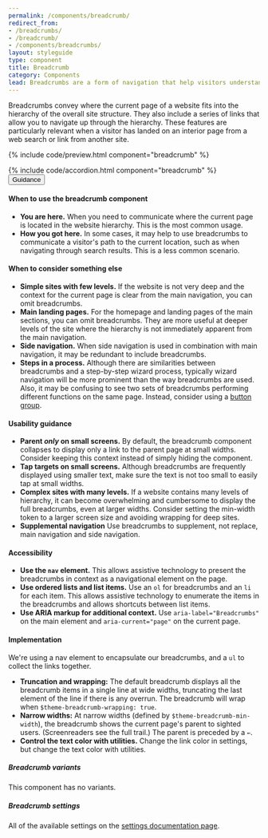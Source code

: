 ```yaml
---
permalink: /components/breadcrumb/
redirect_from:
- /breadcrumbs/
- /breadcrumb/
- /components/breadcrumbs/
layout: styleguide
type: component
title: Breadcrumb
category: Components
lead: Breadcrumbs are a form of navigation that help visitors understand where they are in a website.
---
```


Breadcrumbs convey where the current page of a website fits into the hierarchy
of the overall site structure. They also include a series of links that allow
you to navigate up through the hierarchy. These features are particularly
relevant when a visitor has landed on an interior page from a web search or
link from another site.

{% include code/preview.html component="breadcrumb" %}

<section class="site-component-section">
  {% include code/accordion.html component="breadcrumb" %}
  <div class="usa-accordion usa-accordion--bordered site-accordion-docs">
    <button class="usa-button-unstyled usa-accordion__button" aria-expanded="true" aria-controls="breadcrumb-docs">Guidance</button>
    <div id="breadcrumb-docs" aria-hidden="false" class="usa-accordion__content site-component-usage">
      <h4>When to use the breadcrumb component</h4>
      <ul class="usa-content-list">
        <li>
          <strong>You are here.</strong> When you need to communicate where the
          current page is located in the website hierarchy. This is the most common usage.
        </li>
        <li>
          <strong>How you got here.</strong> In some cases, it may help to use
          breadcrumbs to communicate a visitor's path to the current location,
          such as when navigating through search results. This is a less common scenario.
        </li>
      </ul>
      <h4>When to consider something else</h4>
      <ul class="usa-content-list">
        <li>
          <strong>Simple sites with few levels.</strong> If the website is not
          very deep and the context for the current page is clear from the main
          navigation, you can omit breadcrumbs.
        </li>
        <li>
          <strong>Main landing pages.</strong> For the homepage and landing pages
          of the main sections, you can omit breadcrumbs. They are more useful
          at deeper levels of the site where the hierarchy is not immediately
          apparent from the main navigation.
        </li>
        <li>
          <strong>Side navigation.</strong> When side navigation is used in
          combination with main navigation, it may be redundant to include breadcrumbs.
        </li>
        <li>
          <strong>Steps in a process.</strong> Although there are similarities
          between breadcrumbs and a step-by-step wizard process, typically wizard
          navigation will be more prominent than the way breadcrumbs are used.
          Also, it may be confusing to see two sets of breadcrumbs performing
          different functions on the same page. Instead, consider using a
          <a href="{{ site.baseurl }}/components/button-groups/" class="usa-link">button group</a>.
        </li>
      </ul>
      <h4>Usability guidance</h4>
      <ul class="usa-content-list">
        <li>
          <strong>Parent <em>only</em> on small screens.</strong> By default,
          the breadcrumb component collapses to display only a link to the
          parent page at small widths. Consider keeping this context instead of
          simply hiding the component.
        </li>
        <li>
          <strong>Tap targets on small screens.</strong> Although breadcrumbs
          are frequently displayed using smaller text, make sure the text is not
          too small to easily tap at small widths.
        </li>
        <li>
          <strong>Complex sites with many levels.</strong> If a website contains
          many levels of hierarchy, it can become overwhelming and cumbersome to
          display the full breadcrumbs, even at larger widths. Consider setting
          the min-width token to a larger screen size and avoiding wrapping for deep sites.
        </li>
        <li>
          <strong>Supplemental navigation</strong> Use breadcrumbs to supplement,
          not replace, main navigation and side navigation.
        </li>
      </ul>
      <h4>Accessibility</h4>
      <ul class="usa-content-list">
        <li>
          <strong>Use the <code>nav</code> element.</strong> This allows assistive
          technology to present the breadcrumbs in context as a navigational element on the page.
        </li>
        <li>
          <strong>Use ordered lists and list items.</strong> Use an <code>ol</code>
          for breadcrumbs and an <code>li</code> for each item. This allows
          assistive technology to enumerate the items in the breadcrumbs and
          allows shortcuts between list items.
        </li>
        <li>
          <strong>Use ARIA markup for additional context.</strong>
          Use <code>aria-label="Breadcrumbs"</code> on the main element and
          <code>aria-current="page"</code> on the current page.
        </li>
      </ul>
      <h4>Implementation</h4>
      <p>
        We're using a nav element to encapsulate our breadcrumbs, and a
        <code>ul</code> to collect the links together.
      </p>
      <ul class="usa-content-list">
        <li>
          <strong>Truncation and wrapping:</strong> The default breadcrumb
          displays all the breadcrumb items in a single line at wide widths,
          truncating the last element of the line if there is any overrun.
          The breadcrumb will wrap when <code>$theme-breadcrumb-wrapping: true</code>.
        </li>
        <li>
          <strong>Narrow widths:</strong> At narrow widths
          (defined by <code>$theme-breadcrumb-min-width</code>), the breadcrumb
          shows the current page's parent to sighted users. (Screenreaders see the full trail.)
          The parent is preceded by a <code>←</code>.
        </li>
        <li>
          <strong>Control the text color with utilities.</strong> Change the
          link color in settings, but change the text color with utilities.
        </li>
      </ul>
      <h5>Breadcrumb variants</h5>
      <p>This component has no variants.</p>
      <h5>Breadcrumb settings</h5>
      <p>
        All of the available settings on the
        <a href="{{ site.baseurl }}/documentation/settings#component-settings" class="usa-link">settings documentation page</a>.
      </p>
    </div>
  </div>
</section>
